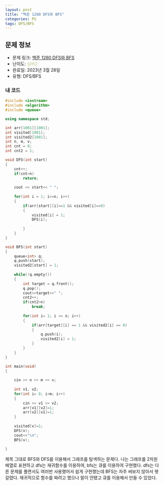 ```yaml
---
layout: post
title: "백준 1260 DFS와 BFS"
categories: PS
tags: DFS/BFS
---
```


## 문제 정보
- 문제 링크: [백준 1260 DFS와 BFS](https://www.acmicpc.net/problem/1260)
- 난이도: <span style="color:#B5C78A">실버2</span>
- 완료일: 2023년 3월 28일
- 유형: DFS/BFS

### 내 코드

```C++
#include <iostream>
#include <algorithm>
#include <queue>

using namespace std;

int arr[1001][1001];
int visited[1001];
int visited2[1001];
int n, m, v;
int cnt = 0;
int cnt2 = 1;

void DFS(int start)
{
	cnt++;
	if(cnt>n)
		return;
	
	cout << start<< " ";
	
	for(int i = 1; i<=n; i++)
	{
		if(arr[start][i]==1 && visited[i]==0)
		{
			visited[i] = 1;
			DFS(i);
			
		}
	}
}

void BFS(int start)
{	
	queue<int> q;
	q.push(start);
	visited2[start] = 1;
	
	while(!q.empty())
	{
		int target = q.front();
		q.pop();
		cout<<target<<" ";
		cnt2++;
		if(cnt2>n)
			break;
		
		for(int i= 1; i <= n; i++)
		{
			if(arr[target][i] == 1 && visited2[i] == 0)
			{
				q.push(i);
				visited2[i] = 1;
			}
		}
	}
}

int main(void)
{
	
	cin >> n >> m >> v;
	
	int v1, v2;
	for(int i= 0; i<m; i++)
	{
		cin >> v1 >> v2;
		arr[v1][v2]=1;
		arr[v2][v1]=1;
	}
	
	visited[v]=1;
	DFS(v);
	cout<<"\n";	
	BFS(v);
	
}
```

제목 그대로 BFS와 DFS를 이용해서 그래프를 탐색하는 문제다. 나는 그래프를 2차원 배열로 표현하고 dfs는 재귀함수를 이용하여, bfs는 큐를 이용하여 구현했다. dfs는 다른 문제를 풀면서도 여러번 사용했어서 쉽게 구현했는데 BFS는 자주 써보지 않아서 헷갈렸다. 재귀적으로 함수를 짜려고 했으나 말이 안됐고 큐를 이용해서 만들 수 있었다.
